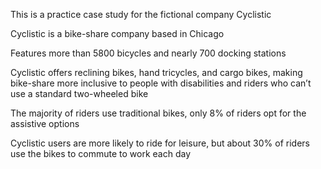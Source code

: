 This is a practice case study for the fictional company Cyclistic

Cyclistic is a bike-share company based in Chicago

Features more than 5800 bicycles and nearly 700 docking stations

Cyclistic offers reclining bikes, hand tricycles, and cargo bikes, making bike-share more inclusive to people with disabilities and riders who can’t use a standard two-wheeled bike

The majority of riders use traditional bikes, only 8% of riders opt for the assistive options

Cyclistic users are more likely to ride for leisure, but about 30% of riders use the bikes to commute to work each day
